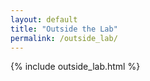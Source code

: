 ```yaml
---
layout: default
title: "Outside the Lab"
permalink: /outside_lab/
---
```


{% include outside_lab.html %}
